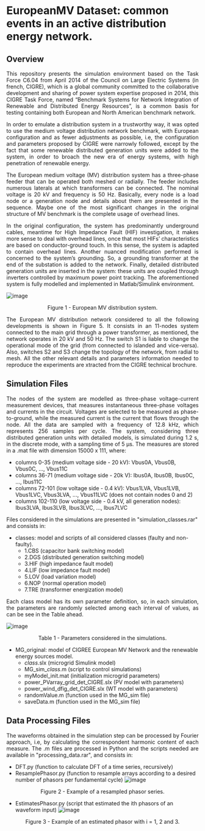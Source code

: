 # EuropeanMV Dataset: common events in an active distribution energy network.

## Overview
<p align="justify">
This repository presents the simulation environment based on the Task Force C6.04 from April 2014 of the Council on Large Electric Systems (in french, CIGRE), which is a global community committed to the collaborative development and sharing of power system expertise proposed in 2014, this CIGRE Task Force, named “Benchmark Systems for Network Integration of Renewable and Distributed Energy Resources”, is a common basis for testing containing both European and North American benchmark network.
<p align="justify">
In order to emulate a distribution system in a trustworthy way, it was opted to use the medium voltage distribution network benchmark, with European configuration and as fewer adjustments as possible, i.e, the configuration and parameters proposed by CIGRE were narrowly followed, except by the fact that some renewable distributed generation units were added to the system, in order to broach the new era of energy systems, with high penetration of renewable energy.
<p align="justify">
The European medium voltage (MV) distribution system has a three-phase feeder that can be operated both meshed or radially. The feeder includes numerous laterals at which transformers can be connected. The nominal voltage is 20 kV and frequency is 50 Hz. Basically, every node is a load node or a generation node and details about them are presented in the sequence. Maybe one of the most significant changes in the original structure of MV benchmark is the complete usage of overhead lines. 
<p align="justify">
In the original configuration, the system has predominantly underground cables, meantime for High Impedance Fault (HIF) investigation, it makes more sense to deal with overhead lines, once that most HIFs’ characteristics are based on conductor-ground touch. In this sense, the system is adapted to contain overhead lines. Another nuanced modification performed is concerned to the system’s grounding. So, a grounding transformer at the end of the substation is added to the network. Finally, detailed distributed generation units are inserted in the system: these units are coupled through inverters controlled by maximum power point tracking. The aforementioned system is fully modelled and implemented in Matlab/Simulink environment.

![image](https://github.com/dionatancieslak/CIGRE-EuropeanMV/assets/14805079/017551f1-0c5c-4b76-a8ae-e5b2703c7153)
<p align="center"> Figure 1 - European MV distribution system.

<p align="justify">
The European MV distribution network considered to all the following developments is shown in Figure 5. It consists in an 11-nodes system connected to the main grid through a power transformer, as mentioned, the network operates in 20 kV and 50 Hz. The switch S1 is liable to change the operational mode of the grid (from connected to islanded and vice-versa). Also, switches S2 and S3 change the topology of the network, from radial to mesh. All the other relevant details and parameters information needed to reproduce the experiments are xtracted from the CIGRE technical brochure.

## Simulation Files

<p align="justify">
The nodes of the system are modelled as three-phase voltage-current measurement devices, that measures instantaneous three-phase voltages and currents in the circuit. Voltages are selected to be measured as phase-to-ground, while the measured current is the current that flows through the node. All the data are sampled with a frequency of 12.8 kHz, which represents 256 samples per cycle. The system, considering three distributed generation units with detailed models, is simulated during 1.2 s, in the discrete mode, with a sampling time of 5 µs. The measures are stored in a .mat file with dimension 15000 x 111, where:

- columns 0-35 (medium voltage side - 20 kV): Vbus0A, Vbus0B, Vbus0C, ..., Vbus11C
- columns 36-71 (medium voltage side - 20k V): Ibus0A, Ibus0B, Ibus0C, ..., Ibus11C
- columns 72-101 (low voltage side - 0.4 kV): Vbus1LVA, Vbus1LVB, Vbus1LVC, Vbus3LVA, ..., Vbus11LVC (does not contain nodes 0 and 2)
- columns 102-110 (low voltage side - 0.4 kV, all generation nodes): Ibus3LVA, Ibus3LVB, Ibus3LVC, ..., Ibus7LVC

Files considered in the simulations are presented in "simulation_classes.rar" and consists in:

- classes: model and scripts of all considered classes (faulty and non-faulty).
    - 1.CBS (capacitor bank switching model)
    - 2.DGS (distributed generation switching model)
    - 3.HIF (high impedance fault model)
    - 4.LIF (low impedance fault model)
    - 5.LOV (load variation model)
    - 6.NOP (normal operation model)
    - 7.TRE (transformer energization model)

<p align="justify">
Each class model has its own parameter definition, so, in each simulation, the parameters are randomly selected among each interval of values, as can be see in the Table ahead.

![image](https://github.com/dionatancieslak/CIGRE-EuropeanMV/assets/14805079/08e06bf2-ce02-4d8d-b6b5-743e817c26a5)
<p align="center"> Table 1 - Parameters considered in the simulations.

- MG_original: model of CIGREE European MV Network and the renewable energy sources model.
    - *class*.slx (microgrid Simulink model)
    - MG_sim_*class*.m (script to control simulations)
    - myModel_init.mat (initialization microgrid parameters)
    - power_PVarray_grid_det_CIGRE.slx (PV model with parameters)
    - power_wind_dfig_det_CIGRE.slx (WT model with parameters)
    - randomValue.m (function used in the MG_sim file)
    - saveData.m (function used in the MG_sim file)

## Data Processing Files

<p align="justify">
The waveforms obtained in the simulation step can be processed by Fourier approach, i.e, by calculating the correspondent harmonic content of each measure. The .m files are processed in Python and the scripts needed are available in "processing_data.rar", and consists in:

- DFT.py (function to calculate DFT of a time series, recursively)
- ResamplePhasor.py (function to resample arrays according to a desired number of phasors per fundamental cycle)
![image](https://github.com/dionatancieslak/CIGRE-EuropeanMV/assets/14805079/1d2ec81f-776c-4b8b-a81f-b734fc5b1ea6)
<p align="center"> Figure 2 - Example of a resampled phasor series.

- EstimatesPhasor.py (script that estimated the ith phasors of an waveform input)
![image](https://github.com/dionatancieslak/CIGRE-EuropeanMV/assets/14805079/42494e38-44fe-47ca-bf49-eb76bf7a0a30)
<p align="center"> Figure 3 - Example of an estimated phasor with i = 1, 2 and 3.


